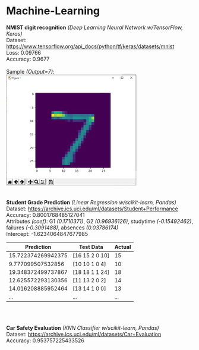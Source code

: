 # Machine-Learning
**NMIST digit recognition** *(Deep Learning Neural Network w/TensorFlow, Keras)*<br/>
Dataset: https://www.tensorflow.org/api_docs/python/tf/keras/datasets/mnist <br/>
Loss: 0.09766 <br/>
Accuracy: 0.9677 <br/>
<br/>
Sample *(Output=7)*: <br/>
<img src="./MNIST_digit_recognition/sample_img.PNG" alt="sample drawing" width="350"/> <br/>
<br/>
<br/>
**Student Grade Prediction** *(Linear Regression w/scikit-learn, Pandas)* <br/>
Dataset: https://archive.ics.uci.edu/ml/datasets/Student+Performance <br/>
Accuracy: 0.8001768485127041 <br/>
Attributes *(coef)*: G1 *(0.1710371)*, G2 *(0.96936126)*, studytime *(-0.15492462)*, failures *(-0.3091488)*, absences *(0.03786174)* <br/>
Intercept: -1.6234064847677985 <br/>

| Prediction  | Test Data | Actual |
| ------------- | ------------- | ----------- |
| 15.722374269942375  | [16 15  2  0 10]  | 15 |
| 9.777099507532856  | [10 10  1  0  4]  | 10 |
| 19.348372499737867 | [18 18  1  1 24] | 18 |
| 12.625572293130356 | [11 13  2  0  2] | 14 |
| 14.016208885952464 | [13 14  1  0  0] | 13 |
| ... | ... | ... |

<br/>
<br/>

**Car Safety Evaluation** *(KNN Classifier w/scikit-learn, Pandas)* <br/>
Dataset: https://archive.ics.uci.edu/ml/datasets/Car+Evaluation <br/>
Accuracy: 0.953757225433526 <br/>
<br/>
<br/>
